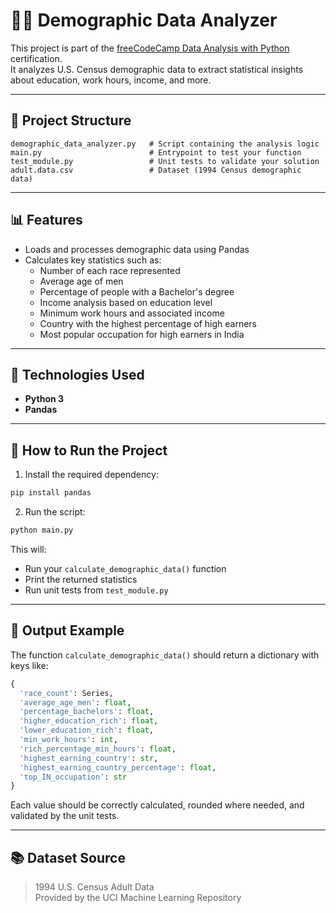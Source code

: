 # 🧑‍💼 Demographic Data Analyzer

This project is part of the [freeCodeCamp Data Analysis with Python](https://www.freecodecamp.org/learn/data-analysis-with-python/) certification.  
It analyzes U.S. Census demographic data to extract statistical insights about education, work hours, income, and more.

---

## 📁 Project Structure

```
demographic_data_analyzer.py   # Script containing the analysis logic  
main.py                        # Entrypoint to test your function  
test_module.py                 # Unit tests to validate your solution  
adult.data.csv                 # Dataset (1994 Census demographic data)  
```

---

## 📊 Features

- Loads and processes demographic data using Pandas  
- Calculates key statistics such as:
  - Number of each race represented
  - Average age of men
  - Percentage of people with a Bachelor's degree
  - Income analysis based on education level
  - Minimum work hours and associated income
  - Country with the highest percentage of high earners
  - Most popular occupation for high earners in India

---

## 🧪 Technologies Used

- **Python 3**
- **Pandas**

---

## 🚀 How to Run the Project

1. Install the required dependency:

```bash
pip install pandas
```

2. Run the script:

```bash
python main.py
```

This will:

- Run your `calculate_demographic_data()` function  
- Print the returned statistics  
- Run unit tests from `test_module.py`

---

## 🧾 Output Example

The function `calculate_demographic_data()` should return a dictionary with keys like:

```python
{
  'race_count': Series,
  'average_age_men': float,
  'percentage_bachelors': float,
  'higher_education_rich': float,
  'lower_education_rich': float,
  'min_work_hours': int,
  'rich_percentage_min_hours': float,
  'highest_earning_country': str,
  'highest_earning_country_percentage': float,
  'top_IN_occupation': str
}
```

Each value should be correctly calculated, rounded where needed, and validated by the unit tests.

---

## 📚 Dataset Source

> 1994 U.S. Census Adult Data  
> Provided by the UCI Machine Learning Repository

